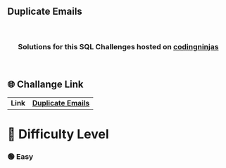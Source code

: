 ## Duplicate Emails

  <br>
<div align="center">

  <h3>Solutions for this SQL Challenges hosted on <a href="https://www.codingninjas.com/codestudio/problems">codingninjas</a></h3>
 
</div>
 <br>

## 🌐 Challange Link

|||
|---|---|
| **Link** | **<a href="https://www.codingninjas.com/codestudio/problems/duplicate-emails_2105465?">Duplicate Emails<a>** |

# 🎯 Difficulty Level

  <h3> 🟢 Easy </h3>
